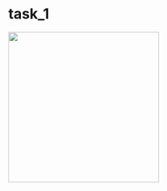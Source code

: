 # task_1
<img src = "https://github.com/hirenkhasatiya/core_flutter/assets/121547143/8d22760a-6bb5-4218-8c43-323282f75c08" width = "300">
